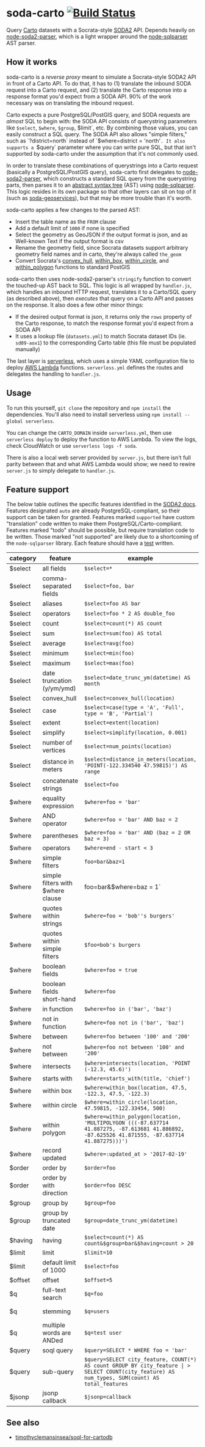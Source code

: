 # soda-carto [![Build Status](https://travis-ci.org/timwis/soda-carto.svg?branch=master)](https://travis-ci.org/timwis/soda-carto)
Query [Carto](http://carto.com) datasets with a Socrata-style
[SODA2](https://dev.socrata.com/docs/queries/) API. Depends heavily on
[node-soda2-parser](https://github.com/timwis/node-soda2-parser), which is a
light wrapper around the [node-sqlparser](https://www.npmjs.com/package/node-sqlparse://www.npmjs.com/package/node-sqlparser)
AST parser.

## How it works
soda-carto is a _reverse proxy_ meant to simulate a Socrata-style SODA2 API in
front of a Carto API. To do that, it has to (1) translate the inbound SODA
request into a Carto request, and (2) translate the Carto response into a
response format you'd expect from a SODA API. 90% of the work necessary was on
translating the inbound request.

Carto expects a pure PostgreSQL/PostGIS query, and SODA requests are _almost_
SQL to begin with: the SODA API consists of querystring parameters like
`$select`, `$where`, `$group`, $limit`, etc. By combining those values, you can
easily construct a SQL query. The SODA API also allows "simple filters," such as
`?district=north` instead of `$where=district = 'north'`. It also supports a
`$query` parameter where you can write pure SQL, but that isn't supported by
soda-carto under the assumption that it's not commonly used.

In order to translate these combinations of querystrings into a Carto request
(basically a PostgreSQL/PostGIS query), soda-carto first delegates to
[node-soda2-parser](https://github.com/timwis/node-soda2-parser), which
constructs a standard SQL query from the querystring parts, then parses it to an
[abstract syntax tree](https://en.wikipedia.org/wiki/Abstract_syntax_tree) (AST)
using [node-sqlparser](https://github.com/alibaba/nquery). This logic resides in
its own package so that other layers can sit on top of it (such as
[soda-geoservices](https://github.com/timwis/soda-geoservices)), but that may be
more trouble than it's worth.

soda-carto applies a few changes to the parsed AST:

- Insert the table name as the `FROM` clause
- Add a default limit of `1000` if none is specified
- Select the geometry as GeoJSON if the output format is json, and as Well-known
  Text if the output format is csv
- Rename the geometry field, since Socrata datasets support arbitrary geometry
  field names and in carto, they're always called `the_geom`
- Convert Socrata's
  [convex_hull](https://dev.socrata.com/docs/functions/convex_hull.html),
  [within_box](https://dev.socrata.com/docs/functions/within_box.html),
  [within_circle](https://dev.socrata.com/docs/functions/within_circle.html), and
  [within_polygon](https://dev.socrata.com/docs/functions/within_polygon.html)
  functions to standard PostGIS

soda-carto then uses node-soda2-parser's `stringify` function to convert the
touched-up AST back to SQL. This logic is all wrapped by `handler.js`, which
handles an inbound HTTP request, translates it to a Carto/SQL query (as
described above), then _executes_ that query on a Carto API and passes on the
response. It also does a few other minor things:

- If the desired output format is json, it returns only the `rows` property of
  the Carto response, to match the response format you'd expect from a SODA API
- It uses a lookup file (`datasets.yml`) to match Socrata dataset IDs (ie.
  `sd09-aox1`) to the corresponding Carto table (this file must be populated
  manually)

The last layer is [serverless](https://serverless.com/), which uses a simple
YAML configuration file to deploy [AWS Lambda](https://aws.amazon.com/lambda/)
functions. `serverless.yml` defines the routes and delegates the handling to
`handler.js`.

## Usage
To run this yourself, `git clone` the repository and `npm install` the
dependencies. You'll also need to install serverless using `npm install --global
serverless`.

You can change the `CARTO_DOMAIN` inside `serverless.yml`, then
use `serverless deploy` to deploy the function to AWS Lambda. To view the logs,
check CloudWatch or use `serverless logs -f soda`.

There is also a local web server provided by `server.js`, but there isn't full
parity between that and what AWS Lambda would show; we need to rewire
`server.js` to simply delegate to `handler.js`.

## Feature support
The below table outlines the specific features identified in the [SODA2
docs](https://dev.socrata.com/docs/queries/). Features designated `auto` are
already PostgreSQL-compliant, so their support can be taken for granted.
Features marked `supported` have custom "translation" code written to make them
PostgreSQL/Carto-compliant. Features marked "todo" should be possible, but
require translation code to be written. Those marked "not supported" are likely
due to a shortcoming of the `node-sqlparser` library. Each feature should have a
[test](test/index.js) written.

| category | feature | example | support |
|----------|---------|---------|---------|
| $select | all fields | `$select=*` | auto |
| $select | comma-separated fields | `$select=foo, bar` | auto |
| $select | aliases | `$select=foo AS bar` | auto |
| $select | operators | `$select=foo * 2 AS double_foo` | auto |
| $select | count | `$select=count(*) AS count` | auto |
| $select | sum | `$select=sum(foo) AS total` | auto |
| $select | average | `$select=avg(foo)` | auto |
| $select | minimum | `$select=min(foo)` | auto |
| $select | maximum | `$select=max(foo)` | auto |
| $select | date truncation (y/ym/ymd) | `$select=date_trunc_ym(datetime) AS month` | todo |
| $select | convex_hull | `$select=convex_hull(location)` | supported |
| $select | case | `$select=case(type = 'A', 'Full', type = 'B', 'Partial')` | supported |
| $select | extent | `$select=extent(location)` | todo |
| $select | simplify | `$select=simplify(location, 0.001)` | todo |
| $select | number of vertices | `$select=num_points(location)` | todo |
| $select | distance in meters | `$select=distance_in_meters(location, 'POINT(-122.334540 47.59815)') AS range` | todo |
| $select | concatenate strings | `$select=foo` |  |
| $where | equality expression | `$where=foo = 'bar'` | auto |
| $where | AND operator | `$where=foo = 'bar' AND baz = 2` | auto |
| $where | parentheses | `$where=foo = 'bar' AND (baz = 2 OR baz = 3)` | auto |
| $where | operators | `$where=end - start < 3` | auto |
| $where | simple filters | `foo=bar&baz=1` | supported |
| $where | simple filters with $where clause | foo=bar&$where=baz = 1` | supported |
| $where | quotes within strings | `$where=foo = 'bob''s burgers'` | not supported |
| $where | quotes within simple filters | `$foo=bob's burgers` | supported |
| $where | boolean fields | `$where=foo = true` | auto |
| $where | boolean fields short-hand | `$where=foo` | auto |
| $where | in function | `$where=foo in ('bar', 'baz')` | auto |
| $where | not in function | `$where=foo not in ('bar', 'baz')` | auto |
| $where | between | `$where=foo between '100' and '200'` | auto |
| $where | not between | `$where=foo not between '100' and '200'` | not supported |
| $where | intersects | `$where=intersects(location, 'POINT (-12.3, 45.6)')` | supported |
| $where | starts with | `$where=starts_with(title, 'chief')` | todo |
| $where | within box | `$where=within_box(location, 47.5, -122.3, 47.5, -122.3)` | supported |
| $where | within circle | `$where=within_circle(location, 47.59815, -122.33454, 500)` | supported |
| $where | within polygon | `$where=within_polygon(location, 'MULTIPOLYGON (((-87.637714 41.887275, -87.613681 41.886892, -87.625526 41.871555, -87.637714 41.887275)))')` | supported |
| $where | record updated | `$where=:updated_at > '2017-02-19'` | not supported |
| $order | order by | `$order=foo` | auto |
| $order | order by with direction | `$order=foo DESC` | auto |
| $group | group by | `$group=foo` | auto |
| $group | group by truncated date | `$group=date_trunc_ym(datetime)` | todo |
| $having | having | `$select=count(*) AS count&$group=bar&$having=count > 20` | todo |
| $limit | limit | `$limit=10` | auto |
| $limit | default limit of 1000 | `$select=foo` | supported |
| $offset | offset | `$offset=5` | auto |
| $q | full-text search | `$q=foo` | todo |
| $q | stemming | `$q=users` | not supported |
| $q | multiple words are ANDed | `$q=test user` | todo |
| $query | soql query | `$query=SELECT * WHERE foo = 'bar'` | todo |
| $query | sub-query | `$query=SELECT city_feature, COUNT(*) AS count GROUP BY city_feature \| > SELECT COUNT(city_feature) AS num_types, SUM(count) AS total_features` | not supported |
| $jsonp | jsonp callback | `$jsonp=callback` | todo |

## See also
* [timothyclemansinsea/soql-for-cartodb](https://github.com/timothyclemansinsea/soql-for-cartodb)
